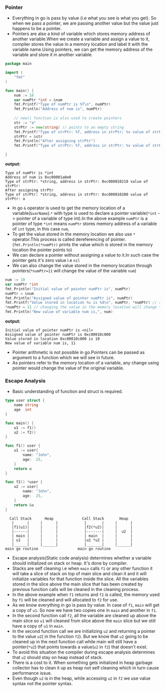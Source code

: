 ### Pointer
* Everything in go is pass by value (i.e what you see is what you get). So when we pass a pointer, we are passing another value but the value just happens
to be a pointer.
* Pointers are also a kind of variable which stores memory address of another variable.When we create a variable and assign a value to it, compiler stores the value in a memory location and label it with the variable name.Using pointers, we can get the memory address of the variable and store it in another variable.
```go
package main

import (
	"fmt"
)

func main() {
	num := 10
	var numPtr *int = &num
	fmt.Printf("Type of numPtr is %T\n", numPtr)
    fmt.Println("Address of num is", numPtr)
    
    // new() function is also used to create pointers
	str := "a"
	strPtr := new(string) // points to an empty string
	fmt.Printf("Type of strPtr: %T, address in strPtr: %v value of strPtr: %s\n", strPtr, strPtr, *strPtr)
	strPtr = &str
	fmt.Println("After assigning strPtr")
	fmt.Printf("Type of strPtr: %T, address in strPtr: %v value of strPtr: %s\n", strPtr, strPtr, *strPtr)

}
```
**output:**
```
Type of numPtr is *int
Address of num is 0xc00001a0e0
Type of strPtr: *string, address in strPtr: 0xc000010210 value of strPtr: 
After assigning strPtr
Type of strPtr: *string, address in strPtr: 0xc000010200 value of strPtr: a
```
* In go `&` operator is used to get the memory location of a variable(`&varName`).`*` with type is used to declare a pointer variable(`*int` -> pointer of a variable of type int).In the above example `numPtr` is a pointer of type `*int` means `numPtr` stores memory address of a variable of `int` type, in this case `num`,
* To get the value stored in the memory location we also use `*` operator.This process is called dereferencing of pointer.(`fmt.Println(*numPtr)` prints the value which is stored in the memory location the pointer points to)
* We can declare a pointer without assigning a value to it.In such case the pointer gets it's zero value i.e `nil` 
* We can also change the value stored in the memory location through pointers(`*numPtr=11` will change the value of the variable `num`)
```go
num := 10
var numPtr *int
fmt.Println("Initial value of pointer numPtr is", numPtr)
numPtr = &num
fmt.Println("Assigned value of pointer numPtr is", numPtr)
fmt.Printf("Value stored in location %v is %d\n", numPtr, *numPtr) // retrieves value from memory location
*numPtr = 11 // changing the value in the memory location will change the value of variable num
fmt.Println("New value of variable num is,", num)
```
**output:**
```
Initial value of pointer numPtr is <nil>
Assigned value of pointer numPtr is 0xc00010c000
Value stored in location 0xc00010c000 is 10
New value of variable num is, 11
```
* Pointer arithmetic is not possible in go.Pointers can be passed as argument to a function which we will see in future.
* As pointers refer to the memory location of a variable, any change using pointer would change the value of the original variable.

### Escape Analysis
* Basic understanding of function and struct is required.
```go
type user struct {
	name string
	age  int
}

func main() {
	u1 := f1()
	u2 := f2()
}

func f1() user {
	u1 := user{
		name: "John",
		age:  25,
	}
	return u
}

func f2() *user {
	u2 := user{
		name: "John",
		age:  25,
	}
	return &u
}
```

```
  Call Stack      Heap             Call Stack       Heap
   |      |     |      |            |       |     |      | 
   |f1(u1)|     |      |            |f2(*u2)|     |      |        
   |------|     |      |            |-------|     |  u2  |
   | main |     |      |            | main  |     |      |   
   | u1   |     |      |            |u1 *u2 |     |      |         
   |______|     |______|            |_______|     |______|
main go routine                  main go routine
```
* Escape analysis(Static code analysis) determines whether a variable should initialized on stack or heap. It's done by compiler. 
* Stacks are self cleaning i.e when `main` calls `f1` or any other function it will take a slice of stack on top of main slice and clean it and it will
initialize variables for that function inside the slice. All the variables stored in the slice above the main slice that has been created by previous function calls will be cleaned in the cleaning process.
* In the above example when `f1` returns and `f2` is called, the memory used by `f1` will be cleaned and will allocated to `f2` for use. 
* As we know everything in go is pass by value. In case of `f1`, `main` will get a copy of `u1`. So now we have two copies one in `main` and another in `f1`.
* In the second function call `f2`, all the variable are cleaned up above the main slice so `u1` will cleaned from slice above the `main` slice but we still have a copy of `u1` in `main`.
* In the second function call we are initializing `u2` and returning a pointer to the value `u2`( in the function `f2`). But we know that `u2` going to be cleaned up in the next function call while main will still have a pointer(`*u2`) that points towards a value(`u2` in `f2`) that doesn't exist.
* To avoid this situation the compiler during escape analysis determines that `u2` should stay on heap instead of stack.
* There is a cost to it. When something gets initialized in heap garbage collector has to clean it up as heap not self cleaning which in turn cause performance issue.
* Even though `u2` is in the heap, while accessing `u2` in `f2` we use value syntax not the pointer syntax.  
